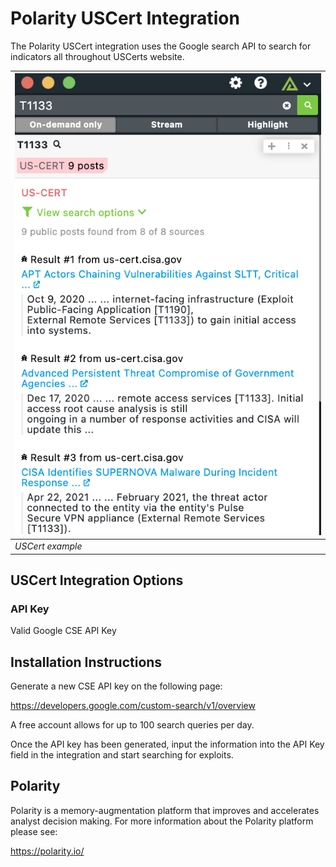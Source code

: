 # Polarity USCert Integration

The Polarity USCert integration uses the Google search API to search for indicators all throughout USCerts website.


| ![image](assets/overlay.png)  | 
|---|
|*USCert example* | 

## USCert Integration Options

### API Key

Valid Google CSE API Key

## Installation Instructions

Generate a new CSE API key on the following page:

https://developers.google.com/custom-search/v1/overview

A free account allows for up to 100 search queries per day.

Once the API key has been generated, input the information into the API Key field in the integration and start searching for exploits. 


## Polarity

Polarity is a memory-augmentation platform that improves and accelerates analyst decision making.  For more information about the Polarity platform please see:

https://polarity.io/
